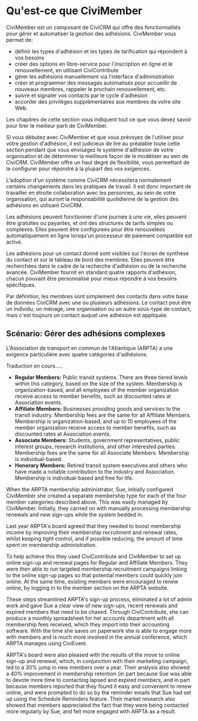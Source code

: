 Qu'est-ce que CiviMember
==================

CiviMember est un composant de CiviCRM qui offre des fonctionnalités pour gérer et automatiser la gestion des adhésions. CiviMember vous permet de:

- définir les types d'adhésion et les types de tarification qui répondent à vos besoins
- créer des options en libre-service pour l'inscription en ligne et le renouvellement, en utilisant CiviContribute
- gérer les adhésions manuellement via l'interface d'administration
- créer et programmer des messages automatisés pour accueillir de nouveaux membres, rappeler le prochain renouvellement, etc.
- suivre et signaler vos contacts par le cycle d'adhésion
- accorder des privilèges supplémentaires aux membres de votre site Web.

Les chapitres de cette section vous indiquent tout ce que vous devez savoir pour tirer le meilleur parti de CiviMember.

Si vous débutez avec CiviMember et que vous prévoyez de l'utiliser pour votre gestion d'adhésion, il est judicieux de lire au préalable toute cette section pendant que vous envisagez le système d'adhésion de votre organisation et de déterminer la meilleure façon de le modéliser au sein de CiviCRM. CiviMember offre un haut degré de flexibilité, vous permettant de le configurer pour répondre à la plupart des vos exigences.

L'adoption d'un système comme CiviCRM nécessitera normalement certains changements dans les pratiques de travail. Il est donc important de travailler en étroite collaboration avec les personnes, au sein de votre organisation, qui auront la responsabilité quotidienne de la gestion des adhésions en utilisant CiviCRM.

Les adhésions peuvent fonctionner d'une journée à une vie, elles peuvent être gratuites ou payantes, et ont des structures de tarifs simples ou complexes. Elles peuvent être configureés pour être renouvelées automatiquement en ligne lorsqu'un processeur de paiement compatible est activé.

Les adhésions pour un contact donné sont visibles sur l'écran de synthèse du contact et sur le tableau de bord des membres. Elles peuvent être recherchées dans le cadre de la recherche d'adhésion ou de la recherche avancée. CiviMember fournit en standard quatre rapports d'adhésion, chacun pouvant être personnalisé pour mieux répondre à vos besoins spécifiques.

Par définition, les membres sont simplement des contacts dans votre base de données CiviCRM avec une ou plusieurs adhésions. Le contact peut être un individu, un ménage, une organisation ou un autre sous-type de contact, mais c'est toujours un contact auquel une adhésion est appliquée.


Scénario: Gérer des adhésions complexes
------------------------------------

L'Association de transport en commun de l'Atlantique (ARPTA) a une exigence particulière avec quatre catégories d'adhésions:

Traduction en cours.....

-   **Regular Members:** Public transit systems. There are three tiered
    levels within this category, based on the size of the system.
    Membership is organization-based, and all employees of the member
    organization receive access to member benefits, such as discounted
    rates at Association events.
-   **Affiliate Members:** Businesses providing goods and services to
    the transit industry. Membership fees are the same for all Affiliate
    Members. Membership is organization-based, and up to 10 employees of
    the member organization receive access to member benefits, such as
    discounted rates at Association events.
-   **Associate Members:** Students, government representatives, public
    interest groups, research institutions, and other interested
    parties. Membership fees are the same for all Associate Members.
    Membership is individual-based.
-   **Honorary Members:** Retired transit system executives and others
    who have made a notable contribution to the industry and
    Association. Membership is individual-based and free for life.

When the ARPTA membership administrator, Sue, initially configured
CiviMember she created a separate membership type for each of the four
member categories described above. This was easily managed by
CiviMember. Initially, they carried on with manually processing
membership renewals and new sign-ups while the system bedded in. 

Last year ARPTA's board agreed that they needed to boost membership
income by improving their membership recruitment and renewal rates,
whilst keeping tight control, and if possible reducing, the amount of
time spent on membership administration.

To help achieve this they used CiviContribute and CiviMember to set up
online sign-up and renewal pages for Regular and Affiliate Members. They
were then able to run targeted membership recruitment campaigns linking
to the online sign-up pages so that potential members could quickly join
online. At the same time, existing members were encouraged to renew
online, by logging in to the member section on the ARPTA website.

These steps streamlined ARPTA's sign-up process, eliminated a lot of
admin work and gave Sue a clear view of new sign-ups, recent renewals
and expired members that need to be chased. Through CiviContribute, she
can produce a monthly spreadsheet for her accounts department with all
membership fees received, which they import into their accounting
software. With the time she saves on paperwork she is able to engage
more with members and is much more involved in the annual conference,
which ARPTA manages using CiviEvent.

ARPTA's board were also pleased with the results of the move to online
sign-up and renewal, which, in conjunction with their marketing
campaign, led to a 30% jump in new members over a year. Their analysis
also showed a 40% improvement in membership retention (in part because
Sue was able to devote more time to contacting lapsed and expired
members, and in part because members reported that they found it easy
and convenient to renew online, and were prompted to do so by the
reminder emails that Sue had set up using the Schedule Reminders
feature. Their market research also showed that members appreciated the
fact that they were being contacted more regularly by Sue, and felt more
engaged with ARPTA as a result.
